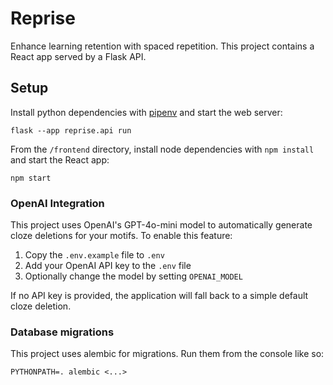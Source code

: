 # Reprise
Enhance learning retention with spaced repetition. This project contains a React app served by a Flask API.

## Setup
Install python dependencies with [pipenv](https://pipenv.pypa.io/en/latest/) and start the web server:
```
flask --app reprise.api run
```

From the `/frontend` directory, install node dependencies with `npm install` and start the React app:
```
npm start
```

### OpenAI Integration
This project uses OpenAI's GPT-4o-mini model to automatically generate cloze deletions for your motifs. To enable this feature:

1. Copy the `.env.example` file to `.env`
2. Add your OpenAI API key to the `.env` file
3. Optionally change the model by setting `OPENAI_MODEL`

If no API key is provided, the application will fall back to a simple default cloze deletion.

### Database migrations
This project uses alembic for migrations. Run them from the console like so:
```
PYTHONPATH=. alembic <...>
```
